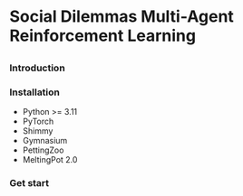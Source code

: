 # Social Dilemmas Multi-Agent Reinforcement Learning

## 

### Introduction

### Installation

- Python >= 3.11
- PyTorch
- Shimmy
- Gymnasium
- PettingZoo
- MeltingPot 2.0

### Get start

